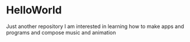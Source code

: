 # HelloWorld
Just another repository
I am interested in learning how to make apps and programs and compose music and animation
